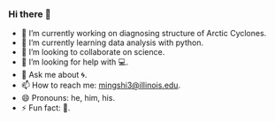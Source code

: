 ### Hi there 👋

<!--
**MingshiYangUIUC/MingshiYangUIUC** is a ✨ _special_ ✨ repository because its `README.md` (this file) appears on your GitHub profile.

Here are some ideas to get you started:-->

- 🔭 I’m currently working on diagnosing structure of Arctic Cyclones.
- 🌱 I’m currently learning data analysis with python.
- 👯 I’m looking to collaborate on science.
- 🤔 I’m looking for help with :computer:.
- 💬 Ask me about :cyclone:.
- 📫 How to reach me: mingshi3@illinois.edu.
- 😄 Pronouns: he, him, his.
- ⚡ Fun fact: :8ball:.

